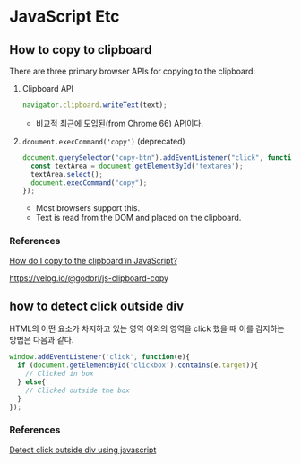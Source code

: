 # JavaScript Etc

## How to copy to clipboard

There are three primary browser APIs for copying to the clipboard:

1. Clipboard API

   ```js
   navigator.clipboard.writeText(text);
   ```

   - 비교적 최근에 도입된(from Chrome 66) API이다.

2. `dcoument.execCommand('copy')` (deprecated)

   ```js
   document.querySelector("copy-btn").addEventListener("click", function() {
     const textArea = document.getElementById('textarea'); 
     textArea.select();
     document.execCommand("copy");
   });
   ```

   - Most browsers support this.
   - Text is read from the DOM and placed on the clipboard.

### References

[How do I copy to the clipboard in JavaScript?](https://stackoverflow.com/questions/400212/how-do-i-copy-to-the-clipboard-in-javascript)

https://velog.io/@godori/js-clipboard-copy

## how to detect click outside div

HTML의 어떤 요소가 차지하고 있는 영역 이외의 영역을 click 했을 때 이를 감지하는 방법은 다음과 같다.

```js
window.addEventListener('click', function(e){   
  if (document.getElementById('clickbox').contains(e.target)){
    // Clicked in box
  } else{
    // Clicked outside the box
  }
});
```

### References

[Detect click outside div using javascript](https://stackoverflow.com/questions/36695438/detect-click-outside-div-using-javascript)

